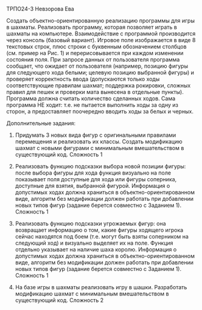 ТРПО24-3 Невзорова Ева

Создать объектно-ориентированную реализацию программы для игры в шахматы.
Реализовать программу, которая позволяет играть в шахматы на компьютере.
Взаимодействие с программой производится через консоль (базовый вариант). Игровое
поле изображается в виде 8 текстовых строк, плюс строки с буквенным обозначением
столбцов (см. пример на Рис. 1) и перерисовывается при каждом изменении состояния
поля. При запросе данных от пользователя программа сообщает, что ожидает от
пользователя (например, позицию фигуры для следующего хода белыми; целевую
позицию выбранной фигуры) и проверяет корректность ввода (допускаются только ходы
соответствующие правилам шахмат; поддержка рокировки, сложных правил для пешек и
проверки мата вынесена в отдельные пункты). Программа должна считать количество
сделанных ходов. Сама программа НЕ ходит: т.е. не пытается выполнить ходы за одну из сторон, а
предоставляет поочередно вводить ходы за белых и черных.

Дополнительные задания:

1. Придумать 3 новых вида фигур с оригинальными правилами перемещения и
реализовать их классы. Создать модификацию шахмат с новыми фигурами с
минимальным вмешательством в существующий код.
Сложность 1

6. Реализовать функцию подсказки выбора новой позиции фигуры: после выбора
фигуры для хода функция визуально на поле показывает поля доступные для хода
или фигуры соперника, доступные для взятия, выбранной фигурой. Информация о
допустимых ходах должна храниться в объектно-ориентированном виде, алгоритм
без модификации должен работать при добавлении новых типов фигур (задание
берется совместно с Заданием 1).
Сложность 1

7. Реализовать функцию подсказки угрожаемых фигур: она возвращает информацию
о том, какие фигуры ходящего игрока сейчас находятся под боем (т.е. могут быть
взяты соперником на следующий ход) и визуально выделяет их на поле. Функция
отдельно указывает на наличие шаха королю. Информация о допустимых ходах
должна храниться в объектно-ориентированном виде, алгоритм без модификации
должен работать при добавлении новых типов фигур (задание берется совместно с
Заданием 1).
Сложность 1

2. На базе игры в шахматы реализовать игру в шашки. Разработать модификацию
шахмат с минимальным вмешательством в существующий код.
Сложность 2

